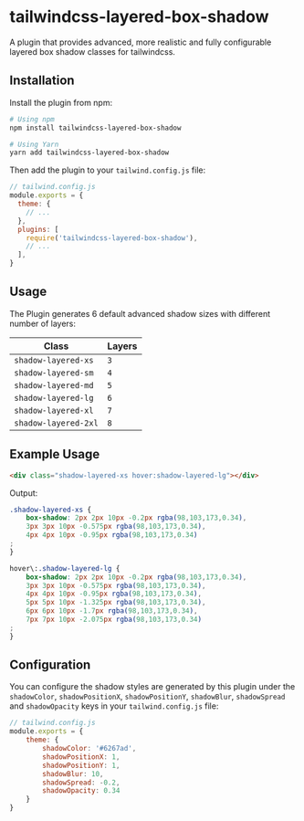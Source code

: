# tailwindcss-layered-box-shadow

A plugin that provides advanced, more realistic and fully configurable layered box shadow classes for tailwindcss. 

## Installation

Install the plugin from npm:

```sh
# Using npm
npm install tailwindcss-layered-box-shadow

# Using Yarn
yarn add tailwindcss-layered-box-shadow
```

Then add the plugin to your `tailwind.config.js` file:

```js
// tailwind.config.js
module.exports = {
  theme: {
    // ...
  },
  plugins: [
    require('tailwindcss-layered-box-shadow'),
    // ...
  ],
}
```

## Usage

The Plugin generates 6 default advanced shadow sizes with different number of layers:

| Class                | Layers |
|----------------------|--------|
| `shadow-layered-xs`  | `3`    |
| `shadow-layered-sm`  | `4`    |
| `shadow-layered-md`  | `5`    |
| `shadow-layered-lg`  | `6`    |
| `shadow-layered-xl`  | `7`    |
| `shadow-layered-2xl` | `8`    |

## Example Usage

```html
<div class="shadow-layered-xs hover:shadow-layered-lg"></div>
```

Output:

```css
.shadow-layered-xs {
    box-shadow: 2px 2px 10px -0.2px rgba(98,103,173,0.34),
    3px 3px 10px -0.575px rgba(98,103,173,0.34),
    4px 4px 10px -0.95px rgba(98,103,173,0.34)
;
}

hover\:.shadow-layered-lg {
    box-shadow: 2px 2px 10px -0.2px rgba(98,103,173,0.34),
    3px 3px 10px -0.575px rgba(98,103,173,0.34),
    4px 4px 10px -0.95px rgba(98,103,173,0.34),
    5px 5px 10px -1.325px rgba(98,103,173,0.34),
    6px 6px 10px -1.7px rgba(98,103,173,0.34),
    7px 7px 10px -2.075px rgba(98,103,173,0.34)
;
}
```

## Configuration

You can configure the shadow styles are generated by this plugin under the `shadowColor`, `shadowPositionX`, `shadowPositionY`, `shadowBlur`, `shadowSpread` and `shadowOpacity` keys in your `tailwind.config.js` file:

```js
// tailwind.config.js
module.exports = {
    theme: {
        shadowColor: '#6267ad',
        shadowPositionX: 1,
        shadowPositionY: 1,
        shadowBlur: 10,
        shadowSpread: -0.2,
        shadowOpacity: 0.34
    }
}
```
